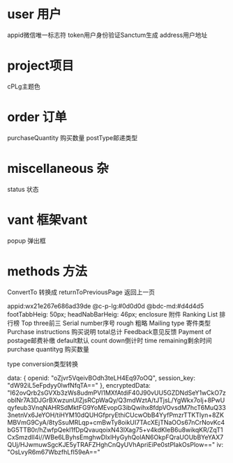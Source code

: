 # user 用户
appid微信唯一标志符
token用户身份验证Sanctum生成
address用户地址


# project项目
cPLg主题色

# order 订单
purchaseQuantity 购买数量
postType邮递类型

# miscellaneous 杂
status 状态

# vant 框架vant
popup 弹出框

# methods 方法
ConvertTo 转换成
returnToPreviousPage 返回上一页







appid:wx21e267e686ad39de
@c-p-lg:#0d0d0d
@bdc-md:#d4d4d5
footTabbHeig: 50px;
headNabBarHeig: 46px;
enclosure 附件
Ranking List 排行榜
Top three前三
Serial number序号
rough 粗略
Mailing type 寄件类型
Purchase instructions 购买说明
total总计
Feedback意见反馈
Payment of postage邮费补缴
default默认
count down倒计时
time remaining剩余时间
purchase quantityg 购买数量


type conversion类型转换

data: {
openid: "oZjvr5VqeivBOdh3teLH4Eq97oOQ",
session_key: "dW92iL5eFpdyy0lwfNfqTA=="
},
encryptedData: "I62ovQrb2sGVXb3zWs8udmPVl1MXfAtdiF40J90vUU5GZDNdSeY1wCkO7zobINr7A3DJGrBXwzunUIZjsRCpWaQy/Q3mdWztA/tJTjsL/YgWkx7oIj+8PwUqyfeub3VnqNAHRSdMktFG9YoMEvopG3ibQwihx8fdpVOvsdM7hcT6MuQ333netnVx6JeYOH/tiHYM10dQUHGfpryEthiCUcwObB4YyfPmzrTTKTlyn+8ZKMBVmG9CyA/8tySsuMRLqp+cmBwTy8oikUI7TAcXEjTNaOOs67nCrNovKc4bG5TTB0r/hZwfpQekl1fDpQvauqoixN43lXag75+v4kdKIeB6u8wikqKR/ZqT1CxSmzdII4i//WBe6LByhsEmghwDIxlHyGyhQolAN6OkpFQraUOUbBYeYAX7QUj/HJwmuwSgcKJE5yTRAFZHghCnQyUVhApriEiPe0stPIakOsPlow=="
iv: "OsLvyR6m67WbzfhLfI59eA=="
